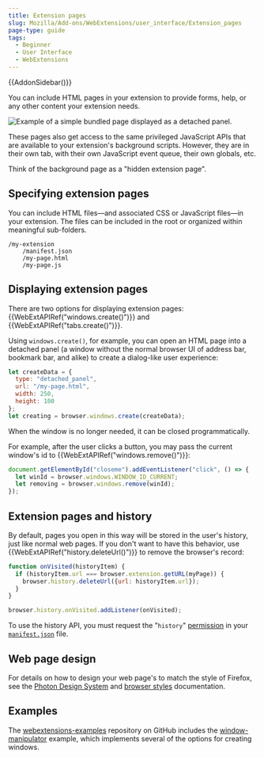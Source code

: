 ```yaml
---
title: Extension pages
slug: Mozilla/Add-ons/WebExtensions/user_interface/Extension_pages
page-type: guide
tags:
  - Beginner
  - User Interface
  - WebExtensions
---
```


{{AddonSidebar()}}

You can include HTML pages in your extension to provide forms, help, or any other content your extension needs.

![Example of a simple bundled page displayed as a detached panel.](bundled_page_as_panel_small.png)

These pages also get access to the same privileged JavaScript APIs that are available to your extension's background scripts. However, they are in their own tab, with their own JavaScript event queue, their own globals, etc.

Think of the background page as a "hidden extension page".

## Specifying extension pages

You can include HTML files—and associated CSS or JavaScript files—in your extension. The files can be included in the root or organized within meaningful sub-folders.

```
/my-extension
    /manifest.json
    /my-page.html
    /my-page.js
```

## Displaying extension pages

There are two options for displaying extension pages: {{WebExtAPIRef("windows.create()")}} and {{WebExtAPIRef("tabs.create()")}}.

Using `windows.create()`, for example, you can open an HTML page into a detached panel (a window without the normal browser UI of address bar, bookmark bar, and alike) to create a dialog-like user experience:

```js
let createData = {
  type: "detached_panel",
  url: "/my-page.html",
  width: 250,
  height: 100
};
let creating = browser.windows.create(createData);
```

When the window is no longer needed, it can be closed programmatically.

For example, after the user clicks a button, you may pass the current window's id to {{WebExtAPIRef("windows.remove()")}}:

```js
document.getElementById("closeme").addEventListener("click", () => {
  let winId = browser.windows.WINDOW_ID_CURRENT;
  let removing = browser.windows.remove(winId);
});
```

## Extension pages and history

By default, pages you open in this way will be stored in the user's history, just like normal web pages. If you don't want to have this behavior, use {{WebExtAPIRef("history.deleteUrl()")}} to remove the browser's record:

```js
function onVisited(historyItem) {
  if (historyItem.url === browser.extension.getURL(myPage)) {
    browser.history.deleteUrl({url: historyItem.url});
  }
}

browser.history.onVisited.addListener(onVisited);
```

To use the history API, you must request the "`history`" [permission](/en-US/docs/Mozilla/Add-ons/WebExtensions/manifest.json/permissions) in your [`manifest.json`](/en-US/docs/Mozilla/Add-ons/WebExtensions/manifest.json) file.

## Web page design

For details on how to design your web page's to match the style of Firefox, see the [Photon Design System](https://design.firefox.com/photon/index.html) and [browser styles](/en-US/docs/Mozilla/Add-ons/WebExtensions/user_interface/Browser_styles) documentation.

## Examples

The [webextensions-examples](https://github.com/mdn/webextensions-examples) repository on GitHub includes the [window-manipulator](https://github.com/mdn/webextensions-examples/tree/master/window-manipulator) example, which implements several of the options for creating windows.
